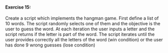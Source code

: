 #### Exercise 15:

Create a script which implements the hangman game. First define a list of 10 words. The script randomly selects one of them and the objective is the user to guess the word. At each iteration the user inputs a letter and the script returns if the letter is part of the word. The script iterates until the user provides correctly all the letters of the word (win condition) or the user has done 9 wrong guesses (lose condition)